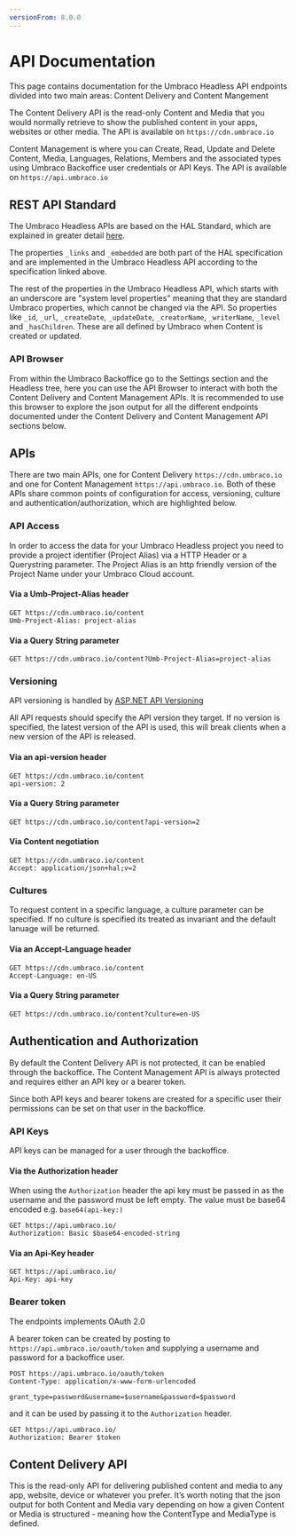 ```yaml
---
versionFrom: 8.0.0
---
```


# API Documentation

This page contains documentation for the Umbraco Headless API endpoints divided into two main areas: Content Delivery and Content Mangement

The Content Delivery API is the read-only Content and Media that you would normally retrieve to show the published content in your apps, websites or other media. The API is available on `https://cdn.umbraco.io`

Content Management is where you can Create, Read, Update and Delete Content, Media, Languages, Relations, Members and the associated types using Umbraco Backoffice user credentials or API Keys. The API is available on `https://api.umbraco.io`

## REST API Standard

The Umbraco Headless APIs are based on the HAL Standard, which are explained in greater detail [here](http://stateless.co/hal_specification.html).

The properties `_links` and `_embedded` are both part of the HAL specification and are implemented in the Umbraco Headless API according to the specification linked above.

The rest of the properties in the Umbraco Headless API, which starts with an underscore are "system level properties" meaning that they are standard Umbraco properties, which cannot be changed via the API. So properties like `_id`, `_url`, `_createDate`, `_updateDate`, `_creatorName`, `_writerName`, `_level` and `_hasChildren`. These are all defined by Umbraco when Content is created or updated.

### API Browser

From within the Umbraco Backoffice go to the Settings section and the Headless tree, here you can use the API Browser to interact with both the Content Delivery and Content Management APIs. It is recommended to use this browser to explore the json output for all the different endpoints documented under the Content Delivery and Content Management API sections below.

## APIs

There are two main APIs, one for Content Delivery `https://cdn.umbraco.io` and one for Content Management `https://api.umbraco.io`. Both of these APIs share common points of configuration for access, versioning, culture and authentication/authorization, which are highlighted below.

### API Access

In order to access the data for your Umbraco Headless project you need to provide a project identifier (Project Alias) via a HTTP Header or a Querystring parameter.
The Project Alias is an http friendly version of the Project Name under your Umbraco Cloud account.

#### Via a Umb-Project-Alias header

```http
GET https://cdn.umbraco.io/content
Umb-Project-Alias: project-alias
```

#### Via a Query String parameter

```http
GET https://cdn.umbraco.io/content?Umb-Project-Alias=project-alias
```

### Versioning

API versioning is handled by [ASP.NET API Versioning](https://github.com/microsoft/aspnet-api-versioning)

All API requests should specify the API version they target. If no version is specified, the latest version of the API is used, this will break clients when a new version of the API is released.

#### Via an api-version header

```http
GET https://cdn.umbraco.io/content
api-version: 2
```

#### Via a Query String parameter

```http
GET https://cdn.umbraco.io/content?api-version=2
```

#### Via Content negotiation

```http
GET https://cdn.umbraco.io/content
Accept: application/json+hal;v=2
```

### Cultures

To request content in a specific language, a culture parameter can be specified.
If no culture is specified its treated as invariant and the default lanuage will be returned.

#### Via an Accept-Language header

```http
GET https://cdn.umbraco.io/content
Accept-Language: en-US
```

#### Via a Query String parameter

```http
GET https://cdn.umbraco.io/content?culture=en-US
```

## Authentication and Authorization

By default the Content Delivery API is not protected, it can be enabled through the backoffice. The Content Management API is always protected and requires either an API key or a bearer token.

Since both API keys and bearer tokens are created for a specific user their permissions can be set on that user in the backoffice.

### API Keys

API keys can be managed for a user through the backoffice.

#### Via the Authorization header

When using the `Authorization` header the api key must be passed in as the username and the password must be left empty. The value must be base64 encoded e.g. `base64(api-key:)`

```http
GET https://api.umbraco.io/
Authorization: Basic $base64-encoded-string
```

#### Via an Api-Key header

```http
GET https://api.umbraco.io/
Api-Key: api-key
```

### Bearer token

The endpoints implements OAuth 2.0

A bearer token can be created by posting to `https://api.umbraco.io/oauth/token` and supplying a username and password for a backoffice user.

```http
POST https://api.umbraco.io/oauth/token
Content-Type: application/x-www-form-urlencoded

grant_type=password&username=$username&password=$password
```

and it can be used by passing it to the `Authorization` header.

```http
GET https://api.umbraco.io/
Authorization: Bearer $token
```

## Content Delivery API

This is the read-only API for delivering published content and media to any app, website, device or whatever you prefer.
It’s worth noting that the json output for both Content and Media vary depending on how a given Content or Media is structured - meaning how the ContentType and MediaType is defined.
